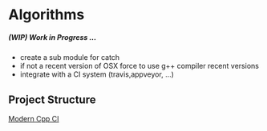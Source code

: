 # Algorithms

##### (WIP) Work in Progress ...

- create a sub module for catch
- if not a recent version of OSX force to use g++ compiler recent versions
- integrate with a CI system (travis,appveyor, ...)


## Project Structure

[Modern Cpp CI](https://juan-medina.com/2017/07/01/moderncppci/)
